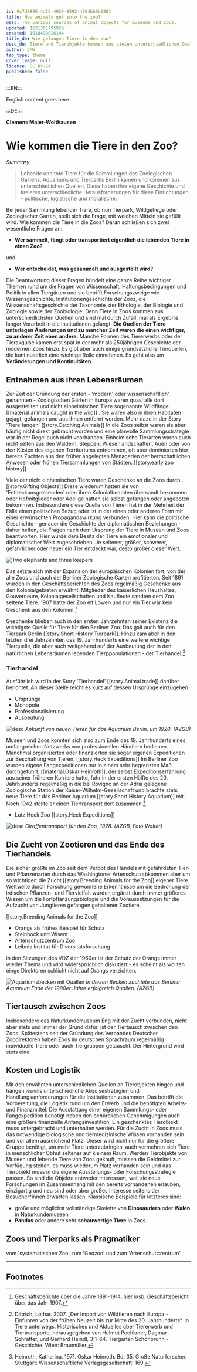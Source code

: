 ```yaml
---
id: 9c7d8895-4d13-4929-8292-4704bb9b0881
title: How animals get into the zoo?
desc: The various sources of animal objects for museums and zoos.
updated: 1621351795929
created: 1618498026144
title_de: Wie gelangen Tiere in den zoo?
desc_de: Tiere und Tierobjekte kommen aus vielen unterschiedlichen Quellen.
author: CMW
tao_type: theme
cover_image: null
license: CC BY-SA
published: false
---
```


:::EN:::

English content goes here.

:::DE:::

**Clemens Maier-Wolthausen**

# Wie kommen die Tiere in den Zoo?

*Summary*
>Lebende und tote Tiere für die Sammlungen des Zoologischen Gartens, Aquariums und Tierparks Berlin kamen und kommen aus unterschiedlichen Quellen. Diese haben ihre eigene Geschichte und kreieren unterschiedliche Herausforderungen für diese Einrichtungen - politische, logistische und moralische.

Bei jeder Sammlung lebender Tiere, ob nun Tierpark, Wildgehege oder Zoologischer Garten, stellt sich die Frage, mit welchen Mitteln sie gefüllt wird. Wie kommen die Tiere in die Zoos? Daran schließen sich zwei wesentliche Fragen an:

* **Wer sammelt, fängt oder transportiert eigentlich die lebenden Tiere in einen Zoo?**

und

* **Wer entscheidet, was gesammelt und ausgestellt wird?**

Die Beantwortung dieser Fragen bündelt eine ganze Reihe wichtiger Themen rund um die Fragen von Wissenschaft, Haltungsbedingungen und Politik in allen Tiergärten und sie betrifft Forschungszweige wie Wissensgeschichte, Institutionengeschichte der Zoos, die Wissenschaftsgeschichte der Taxonomie, der Ethologie, der Biologie und Zoologie sowie der Zoobiologie. Denn Tiere in Zoos kommen aus unterschiedlichsten Quellen und sind mal durch Zufall, mal als Ergebnis langer Vorarbeit in die Institutionen gelangt. **Die Quellen der Tiere unterlagen Änderungen und zu mancher Zeit waren die einen wichtiger, zu anderer Zeit eben andere.** Manche Formen des Tiererwerbs oder der Tierakquise kamen erst spät in der mehr als 250jährigen Geschichte der modernen Zoos hinzu. Es gibt aber auch einige grundsätzliche Tierquellen, die kontinuierlich eine wichtige Rolle einnehmen. Es geht also um **Veränderungen und Kontinuitäten**.

## Entnahmen aus ihren Lebensräumen

Zur Zeit der Gründung der ersten - 'modern' oder wissenschaftlich' genannten - Zoologischen Gärten in Europa waren quasi alle dort ausgestellten und nicht einheimischen Tiere sogenannte Wildfänge [[material.animals caught in the wild]] . Sie waren also in ihren Habitaten gejagt, gefangen und aus ihnen entfernt worden. Mehr dazu in der Story 'Tiere fangen' [[story.Catching Animals]] In die Zoos selbst waren sie aber häufig nicht direkt gebracht worden und eine planvolle Sammlungsstrategie war in der Regel auch nicht veorhanden. Einheimische Tierarten waren auch nicht selten aus den Wäldern, Steppen, Wiesenlandschaften, Auen oder von den Küsten des eigenen Territoriums entnommen, oft aber dominierten hier bereits Zuchten aus den früher angelegten Menagerien der herrschaftlichen Anwesen oder frühen Tiersammlungen von Städten. [[story.early zoo history]]

Viele der nicht einhemischen Tiere waren Geschenke an die Zoos durch . [[story.Gifting Objects]] Diese wiederum hatten sie von 'Entdeckunsgreisenden' oder ihren Kolonialbeamten übersandt bekommen oder Hofmitglieder oder Adelige hatten sie selbst gefangen oder angeboten bekommen. Insbesondere diese Quelle von Tieren hat in der Mehrheit der Fälle einen politischen Bezug oder ist in der einen oder anderen Form mit einer erwünschten Propagandawirkung verbunden. Hier kann die politische Geschichte - genauer die Geschichte der diplomatischen Beziehungen - daher helfen, die Fragen nach dem Ursprung der Tiere in Museen und Zoos beantworten. Hier wurde dem Besitz der Tiere ein emotionaler und diplomatischer Wert zugeschrieben. Je seltener, größer, schwerer, gefährlicher oder neuer ein Tier entdeckt war, desto größer dieser Wert.

![Two elephants and three keepers](images\cmw\Elefant_Omar.jpg)

Das setzte sich mit der Expansion der europäischen Kolonien fort, von der alle Zoos und auch der Berliner Zoologische Garten profitierten. Seit 1891 wurden in den Geschäftsberichten des Zoos regelmäßig Geschenke aus den Kolonialgebieten erwähnt. Mitglieder des kaiserlichen Haushaltes, Gouverneure, Kolonialgesellschaften und Kaufleute sandten dem Zoo seltene Tiere. 1907 hatte der Zoo elf Löwen und nur ein Tier war kein Geschenk aus den Kolonien.[^colonial1]

Geschenke blieben auch in den ersten Jahrzehnten seiner Existenz die wichtigste Quelle für Tiere für den Berliner Zoo. Das galt auch für den Tierpark Berlin [[story.Short History Tierpark]]. Hinzu kam aber in den letzten drei Jahrzehnten des 19. Jahrhunderts eine weitere wichtige Tierquelle, die aber auch weitgehend auf der Ausbeutung der in den natürlichen Lebensräumen lebenden Tierppopulationen - der Tierhandel.[^entnahme1]

### Tierhandel

Ausführlich wird in der Story 'Tierhandel' [[story.Animal trade]] darüber berichtet. An dieser Stelle reicht es kurz auf dessen Ursprünge einzugehen.

- Ursprünge
- Monopole
- Professionalisierung
- Ausbeutung

![desc](images/cmw/Aqua_Fischtransport_Seitz.jpg)
*Ankunft von neuen Tieren für das Aquarium Berlin, um 1920. (AZGB)*

Museen und Zoos konnten sich also zum Ende des 19. Jahrhunderts eines umfangreichen Netzwerks von professionellen Händlern bedienen. Manchmal organisierten oder finanzierten sie sogar eigenen Expeditionen zur Beschaffung von Tieren. [[story.Heck Expeditions]] Im Berliner Zoo wurden eigene Fangexpeditionen nur in einem sehr begrenzten Maß durchgeführt. [[material.Oskar Heinroth]], der selbst Expeditionserfahrung aus seiner früheren Karriere hatte, fuhr in der ersten Hälfte des 20. Jahrhunderts regelmäßig in die bei Rovigno an der Adria gelegene Zoologische Station der Kaiser-Wilhelm-Gesellschaft und brachte stets neue Tiere für das Berliner Aquarium [[story.Short History Aquarium]] mit. Noch 1942 stellte er einen Tiertransport dort zusammen.[^expeditions2] 

- Lutz Heck Zoo [[story.Heck Expeditions]]

![desc](images/cmw/Giraffentransport_1928_S_3_58_Wolter.jpg)
*Giraffentransport für den Zoo, 1928. (AZGB, Foto Wolter)*

## Die Zucht von Zootieren und das Ende des Tierhandels

Die sicher größte im Zoo seit dem Verbot des Handels mit gefährdeten Tier- und Pflanzenarten durch das Washingtoner Artenschutzabkommen aber um so wichtiger: die Zucht [[story.Breeding Animals for the Zoo]] eigener Tiere. Weltweite durch Forschung gewonnene Erkenntnisse um die Bedrohung der irdischen Pflanzen- und Tiervielfalt wurden ergänzt durch immer größeres Wissen um die Fortpflanzungsbiologie und die Voraussetzungen für die Aufzucht von Jungtieren gefangen gehaltener Zootiere.

[[story.Breeding Animals for the Zoo]]

* Orangs als frühes Beispiel für Schutz
* Steinbock und Wisent
* Artenschutzzentrum Zoo
* Leibniz Institut für Diversitätsforschung

in den Sitzungen des VDZ der 1960er ist der Schutz der Orangs immer wieder Thema und wird widersprüchlich diskutiert - es scheint als wollten einge Direktoren schlicht nicht auf Orangs verzichten.

![Aquariumsbecken mit Quallen](images/cmw/Quallenaufzucht_um1999.jpg)
*In diesen Becken züchtete das Berliner Aquarium Ende der 1990er Jahre erfolgreich Quallen. (AZGB)*

## Tiertausch zwischen Zoos

Insbesondere das Naturkundemuseum
Eng mit der Zucht verbunden, nicht aber stets und immer der Grund dafür, ist der Tiertausch zwischen den Zoos. Spätestens seit der Gründung des Verbandes Deutscher Zoodirektoren haben Zoos im deutschen Sprachraum regelmäßig individuelle Tiere oder auch Tiergruppen getauscht. Der Hintergrund wird stets eine 

## Kosten und Logistik

Mit den erwähnten unterschiedlichen Quellen an Tierobjekten hingen und hängen jeweils unterschiedliche Akquisestrategien und Handlungsanforderungen für die Institutionen zusammen. Das betrifft die Vorbereitung, die Logistik  rund um den Erwerb und die benötigten Arbeits- und Finanzmittel. Die Ausstattung einer eigenen Sammlungs- oder Fangexpedition benötigt neben den behördlichen Genehmigungen auch eine größere finanzielle Anfangsinvestition. Ein geschenktes Tierobjekt muss untergebracht und unterhalten werden. Für die Zucht in Zoos muss das notwendige biologische und tiermedizinische Wissen vorhanden sein und vor allem ausreichend Platz. Dieser wird nicht nur für die größere Gruppe benötigt, um mehr Tiere unterzubringen, auch vermehren sich Tiere in menschlicher Obhut seltener auf kleinem Raum. Werden Tierobjekte von Museen und lebende Tiere von Zoos gekauft, müssen die Geldmittel zur Verfügung stehen, es muss wiederum Platz vorhanden sein und das Tierobjekt muss in die eigene Ausstellungs- oder Forschungsstrategie passen. So sind die Objekte entweder interessant, weil sie neue Forschungen im Zusammenhang mit den bereits vorhandenen erlauben, einzigartig und neu sind oder aber großes Interesse seitens der Besucher\*innen erwarten lassen. Klassische Beispiele für letzteres sind:

* große und möglichst vollständige Skelette von **Dinosauriern** oder **Walen** in Naturkundemuseen
* **Pandas** oder andere sehr **schauwertige Tiere** in Zoos.

## Zoos und Tierparks als Pragmatiker

vom 'systematischen Zoo' zum 'Geozoo' und zum 'Artenschutzzentrum'

----
## Footnotes

[^gifts1]: Vgl. Giere, Peter, Peter Bartsch, und Christiane Quaisser. 2018. „Berlin: From Humboldt to HVac - The Zoological Collections of the Museum für Naturkunde Leibniz Institute for Evolution and Biodiversity Science in Berlin“. In Zoological Collections of Germany, herausgegeben von Lothar A. Beck, 89–122. Cham: Springer International Publishing und Damaschun, Ferdinand, und Hannelore Landsberg. 2010. „‚...so bleiben dem materiell Gesammelten und geographisch Geordnetem fast allein ein langdauernder Werth‘ - 200 Jahre Museum für Naturkunde“. In Art, Ordnung, Klasse: 200 Jahre Museum für Naturkunde, herausgegeben von Ferdinand Damaschun, Sabine Hackethal, Hannelore Landsberg, und Reinhold Leinfelder, 13–23. Rangsdorf: Basilisken-Presse.

[^gifts2]: Zur Gründungsgeschichte des Berliner Zoos vgl. Maier-Wolthausen, Clemens. 2019. Hauptstadt der Tiere. Die Geschichte des ältesten deutschen Zoos. Berlin: Ch. Links Verlag.

[^gifts3]: Bartsch, und Quaisser (2018): 94-99.

[^gifts4]: Maier-Wolthausen (2019): 33-38.

[^colonial1]: Geschäftsberichte über die Jahre 1891-1914, hier insb. Geschäftsbericht über das Jahr 1907.

[^expeditions2]: Heinroth, Katharina. 1971. Oskar Heinroth. Bd. 35. Große Naturforscher. Stuttgart: Wissenschaftliche Verlagsgesellschaft: 169.

[^culturald1]: Hier Dittrich oder Maier-Wolthausen

[^donations]: Zoologische Gärten Berlin: Geschäftsbericht 2019 (https://www.zoo-berlin.de/fileadmin/zoo-berlin/downloads/Investor_Relations/Geschaeftsberichte/Geschaeftsbericht_AG_2019.pdf)

[^entnahme1]: Dittrich, Lothar. 2007. „Der Import von Wildtieren nach Europa - Einfuhren von der frühen Neuzeit bis zur Mitte des 20. Jahrhunderts“. In Tiere unterwegs. Historisches und Aktuelles über Tiererwerb und Tiertransporte, herausgegeben von Helmut Pechlaner, Dagmar Schratter, und Gerhard Heindl, 3:1–64. Tiergarten Schönbrunn - Geschichte. Wien: Braumüller.

